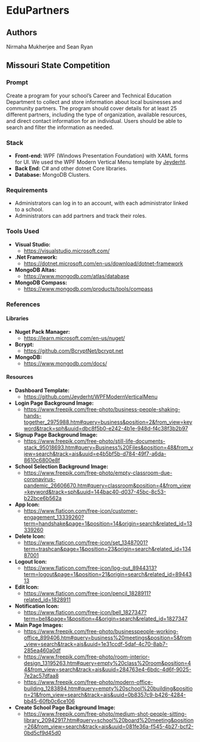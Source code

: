 # EduPartners

## Authors
Nirmaha Mukherjee and Sean Ryan

## Missouri State Competition

### Prompt
Create a program for your school’s Career and Technical Education Department to collect and store information about local businesses and community partners. The program should cover details for at least 25 different partners, including the type of organization, available resources, and direct contact information for an individual. Users should be able to search and filter the information as needed.

### Stack
* **Front-end:** WPF (Windows Presentation Foundation) with XAML forms for UI. We used the WPF Modern Vertical Menu template by [Jeyderht](https://github.com/Jeyderht/WPFModernVerticalMenu).
* **Back End:** C# and other dotnet Core libraries.
* **Database:** MongoDB Clusters.

### Requirements
- Administrators can log in to an account, with each administrator linked to a school.
- Administrators can add partners and track their roles.

### Tools Used
- **Visual Studio:**
  - https://visualstudio.microsoft.com/
- **.Net Framework:**
  - https://dotnet.microsoft.com/en-us/download/dotnet-framework
- **MongoDB Altas:**
  - https://www.mongodb.com/atlas/database
- **MongoDB Compass:**
  - https://www.mongodb.com/products/tools/compass

### References

#### Libraries
- **Nuget Pack Manager:**
  - https://learn.microsoft.com/en-us/nuget/
- **Bcrypt:**
  - https://github.com/BcryptNet/bcrypt.net
- **MongoDB:**
  - https://www.mongodb.com/docs/

#### Resources
- **Dashboard Template:**
  - https://github.com/Jeyderht/WPFModernVerticalMenu
- **Login Page Background Image:**
  - https://www.freepik.com/free-photo/business-people-shaking-hands-together_2975988.htm#query=business&position=2&from_view=keyword&track=sph&uuid=dbc8f5b0-e242-4b1e-948d-f4c38f3b2b97
- **Signup Page Background Image:**
  - https://www.freepik.com/free-photo/still-life-documents-stack_95018693.htm#query=Business%20Files&position=48&from_view=search&track=ais&uuid=e4b5bf5b-d784-49f7-a6da-8610c6800e8f
- **School Selection Background Image:**
  - https://www.freepik.com/free-photo/empty-classroom-due-coronavirus-pandemic_26606670.htm#query=classroom&position=4&from_view=keyword&track=sph&uuid=144bac40-d037-45bc-8c53-b22bce6b562a
- **App Icon:**
  - https://www.flaticon.com/free-icon/customer-engagement_13339260?term=handshake&page=1&position=14&origin=search&related_id=13339260
- **Delete Icon:**
  - https://www.flaticon.com/free-icon/set_13487001?term=trashcan&page=1&position=23&origin=search&related_id=13487001
- **Logout Icon:**
  - https://www.flaticon.com/free-icon/log-out_8944313?term=logout&page=1&position=21&origin=search&related_id=8944313
- **Edit Icon:**
  - https://www.flaticon.com/free-icon/pencil_1828911?related_id=1828911
- **Notification Icon:**
  - https://www.flaticon.com/free-icon/bell_1827347?term=bell&page=1&position=4&origin=search&related_id=1827347
- **Main Page Images:**
  - https://www.freepik.com/free-photo/businesspeople-working-office_899406.htm#query=business%20meetings&position=5&from_view=search&track=ais&uuid=1e31ccdf-5daf-4c70-8ab7-285ea460a0df
  - https://www.freepik.com/free-photo/room-interior-design_13195263.htm#query=empty%20class%20room&position=44&from_view=search&track=ais&uuid=284763e4-6bdc-4d6f-9025-7e2ac57dfaa8
  - https://www.freepik.com/free-photo/modern-office-building_1283894.htm#query=empty%20school%20building&position=21&from_view=search&track=ais&uuid=0b8357c9-b426-4284-bb45-60fb0c6ce106
- **Create School Page Background Image:**
  - https://www.freepik.com/free-photo/medium-shot-people-sitting-library_20942917.htm#query=school%20board%20meeting&position=26&from_view=search&track=ais&uuid=081fe36a-f545-4b27-bcf2-0bd5cf9d45d0
